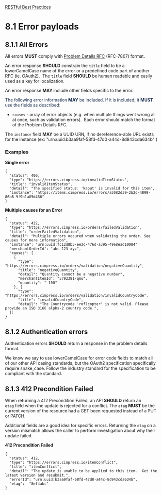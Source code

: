 [RESTful Best Practices](Home)

8.1 Error payloads 
===================

8.1.1 All Errors
----------------

All errors **MUST** comply with
<a href="https://tools.ietf.org/html/rfc7807" class="external-link">Problem Details RFC</a> (RFC-7807)
format.

<span class="inline-comment-marker"
data-ref="16d04c2c-26ab-4e42-8a22-61157a8d74f9">An error response
</span>**<span class="inline-comment-marker"
data-ref="16d04c2c-26ab-4e42-8a22-61157a8d74f9">SHOULD</span>**<span
class="inline-comment-marker"
data-ref="16d04c2c-26ab-4e42-8a22-61157a8d74f9"> constrain the
</span>`title`<span class="inline-comment-marker"
data-ref="16d04c2c-26ab-4e42-8a22-61157a8d74f9"> field to be a
lowerCamelCase name of the error or a predefined code part of another
RFC (ie, OAuth2).</span>  The `title` field **SHOULD** be human readable
<span class="inline-comment-marker"
data-ref="bfae3289-9b6d-428a-801c-07230a751060">and</span> easily used
as a key for localization.

<span class="inline-comment-marker"
data-ref="2aedf952-0cfe-4705-9a6f-c658bd3c6533">An error response
</span>**<span class="inline-comment-marker"
data-ref="2aedf952-0cfe-4705-9a6f-c658bd3c6533">MAY </span>**<span
class="inline-comment-marker"
data-ref="2aedf952-0cfe-4705-9a6f-c658bd3c6533">include other fields
specific to the error.</span>

<span style="color: rgb(23,43,77);">The following error information
**MAY** be included. If it is included, it **MUST** use the fields as
described</span>:

-   `causes` - array of error objects (e.g. when multiple things went
    wrong all at once, such as <span class="inline-comment-marker"
    data-ref="1f4d1926-8dba-42af-b013-a90c2b60e5c9">validation
    errors</span>).  Each error should match the format of the Problem
    Details RFC.

The `instance` field **MAY** be a UUID URN, if no dereference-able URL
exists for the instance
(ex: "urn:uuid:b3aa9faf-58fd-47d0-a44c-8d943cda634b" )

### Examples

**Single error** <span class="collapse-source expand-control"
style="display:none;"><span
class="expand-control-icon icon"> </span><span
class="expand-control-text">Expand source</span></span> <span
class="collapse-spinner-wrapper"></span>

``` syntaxhighlighter-pre
{
  "status": 400,
  "type": "https://errors.cimpress.io/invalidItemStatus",
  "title": "invalidItemStatus",
  "detail": "The specified status: 'kaput' is invalid for this item",
  "instance": "https://items.cimpress.io/errors/a3082d39-2b2c-4899-86b8-9f9b1a85d486"
}
```

**Multiple causes for an Error** <span
class="collapse-source expand-control" style="display:none;"><span
class="expand-control-icon icon"> </span><span
class="expand-control-text">Expand source</span></span> <span
class="collapse-spinner-wrapper"></span>

``` syntaxhighlighter-pre
{
  "status": 422,
  "type": "https://errors.cimpress.io/orders/failedValidation",
  "title": "orderFailedValidation",
  "detail": "Multiple errors occured when validating the order. See causes for more information",
  "instance": "urn:uuid:fc12d8b3-ee3c-476d-a395-49e8ead10084"
  "merchantOrderId": "abc-123-xyz",
  "causes": [
    {
      "type": "https://errors.cimpress.io/orders/validation/negativeQuantity",
      "title": "negativeQuantity",
      "detail": "Quantity cannot be a negative number",
      "merchantItemId": "5792381-qmu",
      "quantity": "-100"
    }, {
      "type": "https://errors.cimpress.io/orders/validation/invalidCountryCode",
      "title": "invalidCountryCode",
      "detail": "The Countrycode 'roflcopter' is not valid. Please provide an ISO 3166 alpha-2 country code.",
  }]
}
```

8.1.2 Authentication errors
---------------------------

Authentication errors **SHOULD** return a response in the problem
details format.

<span
class="aui-icon aui-icon-small aui-iconfont-warning confluence-information-macro-icon"></span>

We know we say to use lowerCamelCase for error code fields to match all
of our other API casing standards, but the OAuth2 specification
specifically require snake\_case. Follow the industry standard for the
specification to be compliant with the standard.

8.1.3 412 Precondition Failed
-----------------------------

When returning a 412 Precondition Failed, an API **SHOULD** return an
`etag` field when the update is rejected for a conflict. The `etag`
**MUST** be the current version of the resource had a GET been requested
instead of a PUT or PATCH.

<span
class="aui-icon aui-icon-small aui-iconfont-info confluence-information-macro-icon"></span>

Additional fields are a good idea for specific errors. Returning
the `etag` on a version mismatch allows the caller to perform
investigation about why their update failed.

  

**412 Precondition Failed** <span class="collapse-source expand-control"
style="display:none;"><span
class="expand-control-icon icon"> </span><span
class="expand-control-text">Expand source</span></span> <span
class="collapse-spinner-wrapper"></span>

``` syntaxhighlighter-pre
{
  "status": 412,
  "type": "https://errors.cimpress.io/itemConflict",
  "title": "itemConflict",
  "detail": "The update is unable to be applied to this item.  Get the latest version and resubmit.",
  "errorId": "urn:uuid:b3aa9faf-58fd-47d0-a44c-8d943cda634b",
  "etag":  "8ef4abc"
}
```
